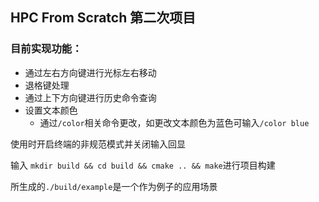 ## HPC From Scratch 第二次项目

### 目前实现功能：
- 通过左右方向键进行光标左右移动
- 退格键处理
- 通过上下方向键进行历史命令查询
- 设置文本颜色
  - 通过```/color```相关命令更改，如更改文本颜色为蓝色可输入```/color blue```

使用时开启终端的非规范模式并关闭输入回显

输入 ```mkdir build && cd build && cmake .. && make```进行项目构建

所生成的```./build/example```是一个作为例子的应用场景
